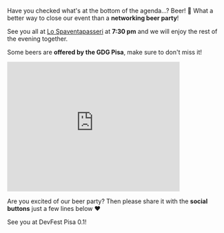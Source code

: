 Have you checked what's at the bottom of the agenda...? Beer! 🍻
What a better way to close our event than a **networking beer party**!

See you all at [Lo Spaventapasseri](https://goo.gl/maps/J5o4SCja6DT2) at **7:30 pm** and we will enjoy the rest of the evening together.

Some beers are **offered by the GDG Pisa**, make sure to don't miss it!

<iframe src="https://www.google.com/maps/embed?pb=!1m18!1m12!1m3!1d2883.8075676818858!2d10.399867699999998!3d43.714548!2m3!1f0!2f0!3f0!3m2!1i1024!2i768!4f13.1!3m3!1m2!1s0x12d5919f2976fd31%3A0xc116e4cbfd213c24!2sThe+Scarecrow!5e0!3m2!1sen!2sit!4v1520563454193" width="400" height="300" frameborder="0" style="border:0" allowfullscreen></iframe>

Are you excited of our beer party? Then please share it with the **social buttons** just a few lines below ❤️

See you at DevFest Pisa 0.1!
